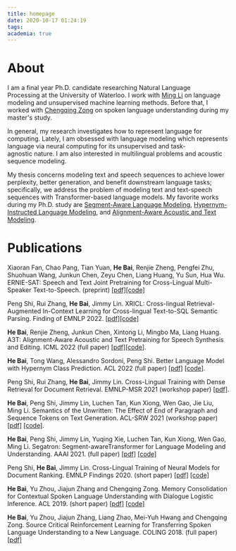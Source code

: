 ```yaml
---
title: homepage
date: 2020-10-17 01:24:19
tags:
academia: true
---
```

# About

I am a final year Ph.D. candidate researching Natural Language Processing at the University of Waterloo. I work with [Ming Li](https://scholar.google.ca/citations?user=oGgPXFEAAAAJ&hl=en) on language modeling and unsupervised machine learning methods. Before that, I worked with [Chengqing Zong](https://scholar.google.com.hk/citations?user=l8lvKOQAAAAJ&hl=en) on spoken language understanding during my master's study.

In general, my research investigates how to represent language for computing. Lately, I am obsessed with language modeling which represents language via neural computing for its unsupervised and task-agnostic nature. I am also interested in multilingual problems and acoustic sequence modeling.

My thesis concerns modeling text and speech sequences to achieve lower perplexity, better generation, and benefit downstream language tasks; specifically, we address the problem of modeling text and text-speech sequences with Transformer-based language models. My favorite works during my Ph.D. study are [Segment-Aware Language Modeling](https://arxiv.org/abs/2004.14996), [Hypernym-Instructed Language Modeling](arxiv.org/abs/2203.10692), and [Alignment-Aware Acoustic and Text Modeling](arxiv.org/abs/2203.09690). 

# Publications
Xiaoran Fan, Chao Pang, Tian Yuan, **He Bai**, Renjie Zheng, Pengfei Zhu, Shuohuan Wang, Junkun Chen, Zeyu Chen, Liang Huang, Yu Sun, Hua Wu. ERNIE-SAT: Speech and Text Joint Pretraining for Cross-Lingual Multi-Speaker Text-to-Speech. (preprint) [[pdf]](https://arxiv.org/abs/2211.03545)[[code]](https://github.com/PaddlePaddle/PaddleSpeech/tree/develop/examples/aishell3_vctk/ernie_sat)

Peng Shi, Rui Zhang, **He Bai**, Jimmy Lin. XRICL: Cross-lingual Retrieval-Augmented In-Context Learning for Cross-lingual Text-to-SQL Semantic Parsing. Finding of EMNLP 2022. [[pdf]](https://arxiv.org/abs/2210.13693)[[code]](https://github.com/Impavidity/XRICL)


**He Bai**, Renjie Zheng, Junkun Chen, Xintong Li, Mingbo Ma, Liang Huang. A3T: Alignment-Aware Acoustic and Text Pretraining for Speech Synthesis and Editing.  ICML 2022 (full paper) [[pdf]](https://arxiv.org/abs/2203.09690)[[code]](https://github.com/richardbaihe/a3t).

**He Bai**, Tong Wang, Alessandro Sordoni, Peng Shi. Better Language Model with Hypernym Class Prediction. ACL 2022 (full paper) [[pdf]](https://openreview.net/pdf?id=YjZH6EpuSY) [[code]](https://github.com/richardbaihe/robustLM).

Peng Shi, Rui Zhang, **He Bai**, Jimmy Lin. Cross-Lingual Training with Dense Retrieval for Document Retrieval. EMNLP-MSR 2021 (workshop paper) [[pdf]](https://arxiv.org/pdf/2109.01628.pdf).

**He Bai**, Peng Shi, Jimmy Lin, Luchen Tan, Kun Xiong, Wen Gao, Jie Liu, Ming Li. Semantics of the Unwritten: The Effect of End of Paragraph and Sequence Tokens on Text Generation. ACL-SRW 2021 (workshop paper) [[pdf]](https://arxiv.org/pdf/2004.02251.pdf) [[code]](https://github.com/rsvp-ai/semantic_unwritten).

**He Bai**, Peng Shi, Jimmy Lin, Yuqing Xie, Luchen Tan, Kun Xiong, Wen Gao, Ming Li. Segatron: Segment-awareTransformer for Language Modeling and Understanding. AAAI 2021. (full paper) [[pdf]](https://arxiv.org/abs/2004.14996) [[code]](https://github.com/rsvp-ai/segatron_aaai)

Peng Shi, **He Bai**, Jimmy Lin. Cross-Lingual Training of Neural Models for Document Ranking. EMNLP Findings 2020. (short paper) [[pdf]](https://www.aclweb.org/anthology/2020.findings-emnlp.249/) [[code]](https://github.com/Impavidity/cross-lingual-doc-ranking)


**He Bai**, Yu Zhou, Jiajun Zhang and Chengqing Zong. Memory Consolidation for Contextual Spoken Language Understanding with Dialogue Logistic Inference. ACL 2019. (short paper) [[pdf]](https://arxiv.org/pdf/1906.01788.pdf) [[code]](https://github.com/richardbaihe/conslu)


**He Bai**, Yu Zhou, Jiajun Zhang, Liang Zhao, Mei-Yuh Hwang and Chengqing Zong. Source Critical Reinforcement Learning for Transferring Spoken Language Understanding to a New Language. COLING 2018. (full paper) [[pdf]](https://arxiv.org/pdf/1808.06167.pdf) 





